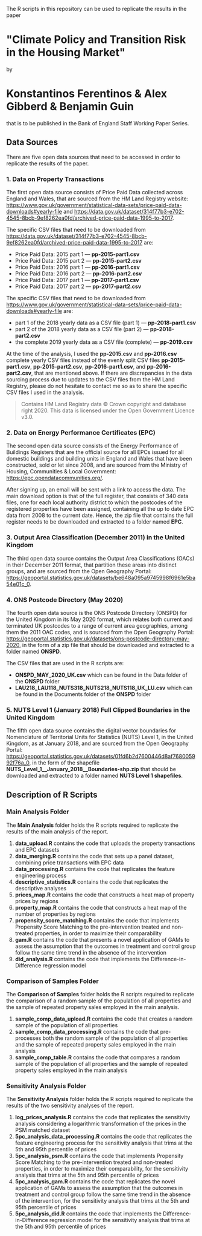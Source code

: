 The R scripts in this repository can be used to replicate the results in the paper
# "Climate Policy and Transition Risk in the Housing Market"
by
# Konstantinos Ferentinos & Alex Gibberd & Benjamin Guin
that is to be published in the Bank of England Staff Working Paper Series.

## Data Sources

There are five open data sources that need to be accessed in order to replicate the results of the paper.

### 1. Data on Property Transactions

The first open data source consists of Price Paid Data collected across England and Wales, that are sourced from the HM Land Registry website: <https://www.gov.uk/government/statistical-data-sets/price-paid-data-downloads#yearly-file> and <https://data.gov.uk/dataset/314f77b3-e702-4545-8bcb-9ef8262ea0fd/archived-price-paid-data-1995-to-2017>. 

The specific CSV files that need to be downloaded from <https://data.gov.uk/dataset/314f77b3-e702-4545-8bcb-9ef8262ea0fd/archived-price-paid-data-1995-to-2017> are:
* Price Paid Data: 2015 part 1 — **pp-2015-part1.csv**
* Price Paid Data: 2015 part 2 — **pp-2015-part2.csv**
* Price Paid Data: 2016 part 1 — **pp-2016-part1.csv**
* Price Paid Data: 2016 part 2 — **pp-2016-part2.csv**
* Price Paid Data: 2017 part 1 — **pp-2017-part1.csv**
* Price Paid Data: 2017 part 2 — **pp-2017-part2.csv**

The specific CSV files that need to be downloaded from <https://www.gov.uk/government/statistical-data-sets/price-paid-data-downloads#yearly-file> are:
* part 1 of the 2018 yearly data as a CSV file (part 1) — **pp-2018-part1.csv**
* part 2 of the 2018 yearly data as a CSV file (part 2) — **pp-2018-part2.csv**
* the complete 2019 yearly data as a CSV file (complete) — **pp-2019.csv**

At the time of the analysis, I used the **pp-2015.csv** and **pp-2016.csv** complete yearly CSV files instead of the evenly split CSV files **pp-2015-part1.csv**, **pp-2015-part2.csv**, **pp-2016-part1.csv**, and **pp-2016-part2.csv**, that are mentioned above. If there are discrepancies in the data sourcing process due to updates to the CSV files from the HM Land Registry, please do not hesitate to contact me so as to share the specific CSV files I used in the analysis.

> Contains HM Land Registry data © Crown copyright and database right 2020. This data is licensed under the Open Government Licence v3.0.

### 2. Data on Energy Performance Certificates (EPC)

The second open data source consists of the Energy Performance of Buildings Registers that are the official source for all EPCs issued for all domestic buildings and building units in England and Wales that have been constructed, sold or let since 2008, and are sourced from the Ministry of Housing, Communities & Local Government: <https://epc.opendatacommunities.org/>. 

After signing up, an email will be sent with a link to access the data. The main download option is that of the full register, that consists of 340 data files, one for each local authority district to which the postcodes of the registered properties have been assigned, containing all the up to date EPC data from 2008 to the current date. Hence, the zip file that contains the full register needs to be downloaded and extracted to a folder named **EPC**.

### 3. Output Area Classification (December 2011) in the United Kingdom

The third open data source contains the Output Area Classifications (OACs) in their December 2011 format, that partition these areas into distinct groups, and are sourced from the Open Geography Portal: <https://geoportal.statistics.gov.uk/datasets/be648a095a9745998f6961e5ba54e01c_0>.

### 4. ONS Postcode Directory (May 2020)

The fourth open data source is the ONS Postcode Directory (ONSPD) for the United Kingdom in its May 2020 format, which relates both current and terminated UK postcodes to a range of current area geographies, among them the 2011 OAC codes, and is sourced from the Open Geography Portal: <https://geoportal.statistics.gov.uk/datasets/ons-postcode-directory-may-2020>, in the form of a zip file that should be downloaded and extracted to a folder named **ONSPD**.

The CSV files that are used in the R scripts are: 
* **ONSPD_MAY_2020_UK.csv** which can be found in the Data folder of the **ONSPD** folder
* **LAU218_LAU118_NUTS318_NUTS218_NUTS118_UK_LU.csv** which can be found in the Documents folder of the **ONSPD** folder

### 5. NUTS Level 1 (January 2018) Full Clipped Boundaries in the United Kingdom

The fifth open data source contains the digital vector boundaries for Nomenclature of Territorial Units for Statistics (NUTS) Level 1, in the United Kingdom, as at January 2018, and are sourced from the Open Geography Portal: <https://geoportal.statistics.gov.uk/datasets/01fd6b2d7600446d8af768005992f76a_0>, in the form of the shapefile **NUTS_Level_1__January_2018__Boundaries-shp.zip** that should be downloaded and extracted to a folder named **NUTS Level 1 shapefiles**.

## Description of R Scripts

### Main Analysis Folder

The **Main Analysis** folder holds the R scripts required to replicate the results of the main analysis of the report.
1. **data_upload.R** contains the code that uploads the property transactions and EPC datasets
2. **data_merging.R** contains the code that sets up a panel dataset, combining price transactions with EPC data
3. **data_processing.R** contains the code that replicates the feature engineering process
4. **descriptive_statistics.R** contains the code that replicates the descriptive analyses
5. **prices_map.R** contains the code that constructs a heat map of property prices by regions
6. **property_map.R** contains the code that constructs a heat map of the number of properties by regions
7. **propensity_score_matching.R** contains the code that implements Propensity Score Matching to the pre-intervention treated and non-treated properties, in order to maximize their comparability
8. **gam.R** contains the code that presents a novel application of GAMs to assess the assumption that the outcomes in treatment and control group follow the same time trend in the absence of the intervention
9. **did_analysis.R** contains the code that implements the Difference-in-Difference regression model

### Comparison of Samples Folder

The **Comparison of Samples** folder holds the R scripts required to replicate the comparison of a random sample of the population of all properties and the sample of repeated property sales employed in the main analysis.
1. **sample_comp_data_upload.R** contains the code that creates a random sample of the population of all properties
2. **sample_comp_data_processing.R** contains the code that pre-processes both the random sample of the population of all properties and the sample of repeated property sales employed in the main analysis
3. **sample_comp_table.R** contains the code that compares a random sample of the population of all properties and the sample of repeated property sales employed in the main analysis

### Sensitivity Analysis Folder

The **Sensitivity Analysis** folder holds the R scripts required to replicate the results of the two sensitivity analyses of the report.
1. **log_prices_analysis.R** contains the code that replicates the sensitivity analysis considering a logarithmic transformation of the prices in the PSM matched dataset
2. **5pc_analysis_data_processing.R** contains the code that replicates the feature engineering process for the sensitivity analysis that trims at the 5th and 95th percentile of prices
3. **5pc_analysis_psm.R** contains the code that implements Propensity Score Matching to the pre-intervention treated and non-treated properties, in order to maximize their comparability, for the sensitivity analysis that trims at the 5th and 95th percentile of prices
4. **5pc_analysis_gam.R** contains the code that replicates the novel application of GAMs to assess the assumption that the outcomes in treatment and control group follow the same time trend in the absence of the intervention, for the sensitivity analysis that trims at the 5th and 95th percentile of prices
5. **5pc_analysis_did.R** contains the code that implements the Difference-in-Difference regression model for the sensitivity analysis that trims at the 5th and 95th percentile of prices
